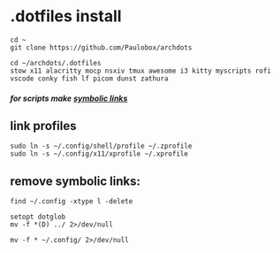 # .dotfiles install

```
cd ~
git clone https://github.com/Paulobox/archdots
```

```
cd ~/archdots/.dotfiles
stow x11 alacritty mocp nsxiv tmux awesome i3 kitty myscripts rofi vscode conky fish lf picom dunst zathura
```

##### for scripts make [symbolic links](https://github.com/Paulobox/.dotfiles/blob/main/myscripts/.myscripts/README.md)

## link profiles

```
sudo ln -s ~/.config/shell/profile ~/.zprofile
sudo ln -s ~/.config/x11/xprofile ~/.xprofile
```

## remove symbolic links:

`
find ~/.config -xtype l -delete
`

```
setopt dotglob
mv -f *(D) ../ 2>/dev/null
```

```
mv -f * ~/.config/ 2>/dev/null
```
